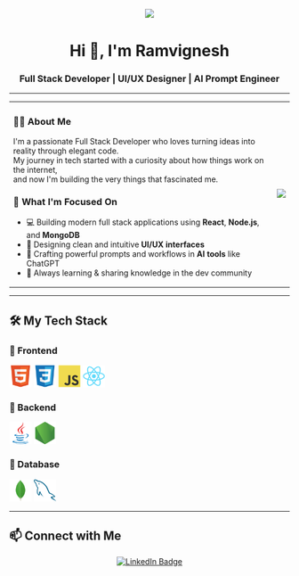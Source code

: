 <!-- Banner with reduced height -->
<!-- Banner with reduced height only -->
<p align="center">
  <img src="https://miro.medium.com/v2/resize:fit:4800/format:webp/0*x4rQFjfi0iK3gS1T.gif" height="250" />
</p>


<h1 align="center">Hi 👋, I'm Ramvignesh</h1>
<h3 align="center">Full Stack Developer | UI/UX Designer | AI Prompt Engineer</h3>

---

<!-- About + GIF side by side -->
<table>
  <tr>
    <td>

### 🙋‍♂️ About Me

I'm a passionate Full Stack Developer who loves turning ideas into reality through elegant code.  
My journey in tech started with a curiosity about how things work on the internet,  
and now I'm building the very things that fascinated me.

### 🎯 What I'm Focused On

- 💻 Building modern full stack applications using **React**, **Node.js**, and **MongoDB**
- 🎨 Designing clean and intuitive **UI/UX interfaces**
- 🤖 Crafting powerful prompts and workflows in **AI tools** like ChatGPT
- 🌱 Always learning & sharing knowledge in the dev community

</td>
    <td>
      <img src="https://user-images.githubusercontent.com/74038190/229223263-cf2e4b07-2615-4f87-9c38-e37600f8381a.gif" width="350"/>
    </td>
  </tr>
</table>

---

## 🛠️ My Tech Stack

### 🎨 Frontend
<p align="left">
  <img src="https://raw.githubusercontent.com/devicons/devicon/master/icons/html5/html5-original.svg" alt="HTML" width="40"/>
  <img src="https://raw.githubusercontent.com/devicons/devicon/master/icons/css3/css3-original.svg" alt="CSS" width="40"/>
  <img src="https://raw.githubusercontent.com/devicons/devicon/master/icons/javascript/javascript-original.svg" alt="JavaScript" width="40"/>
  <img src="https://raw.githubusercontent.com/devicons/devicon/master/icons/react/react-original.svg" alt="React" width="40"/>
</p>

### 🧩 Backend
<p align="left">
  <img src="https://raw.githubusercontent.com/devicons/devicon/master/icons/java/java-original.svg" alt="Java" width="40"/>
  <img src="https://raw.githubusercontent.com/devicons/devicon/master/icons/nodejs/nodejs-original.svg" alt="Node.js" width="40"/>
</p>

### 💾 Database
<p align="left">
  <img src="https://raw.githubusercontent.com/devicons/devicon/master/icons/mongodb/mongodb-original.svg" alt="MongoDB" width="40"/>
  <img src="https://raw.githubusercontent.com/devicons/devicon/master/icons/mysql/mysql-original.svg" alt="MySQL" width="40"/>
</p>

---

## 📫 Connect with Me

<p align="center">
  <a href="https://www.linkedin.com/in/ram-vignesh-8b3a80291/" target="_blank">
    <img src="https://img.shields.io/badge/LinkedIn-blue?style=for-the-badge&logo=linkedin&logoColor=white" alt="LinkedIn Badge"/>
  </a>
</p>
